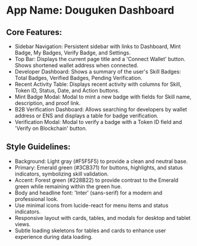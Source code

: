 # **App Name**: Douguken Dashboard

## Core Features:

- Sidebar Navigation: Persistent sidebar with links to Dashboard, Mint Badge, My Badges, Verify Badge, and Settings.
- Top Bar: Displays the current page title and a 'Connect Wallet' button. Shows shortened wallet address when connected.
- Developer Dashboard: Shows a summary of the user's Skill Badges: Total Badges, Verified Badges, Pending Verification.
- Recent Activity Table: Displays recent activity with columns for Skill, Token ID, Status, Date, and Action buttons.
- Mint Badge Modal: Modal to mint a new badge with fields for Skill name, description, and proof link.
- B2B Verification Dashboard: Allows searching for developers by wallet address or ENS and displays a table for badge verification.
- Verification Modal: Modal to verify a badge with a Token ID field and 'Verify on Blockchain' button.

## Style Guidelines:

- Background: Light gray (#F5F5F5) to provide a clean and neutral base.
- Primary: Emerald green (#3CB371) for buttons, highlights, and status indicators, symbolizing skill validation.
- Accent: Forest green (#228B22) to provide contrast to the Emerald green while remaining within the green hue.
- Body and headline font: 'Inter' (sans-serif) for a modern and professional look.
- Use minimal icons from lucide-react for menu items and status indicators.
- Responsive layout with cards, tables, and modals for desktop and tablet views.
- Subtle loading skeletons for tables and cards to enhance user experience during data loading.